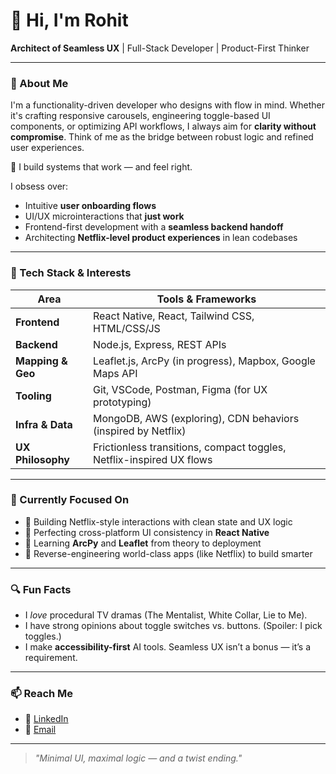 # 👋 Hi, I'm Rohit

**Architect of Seamless UX** | Full-Stack Developer | Product-First Thinker

---

### 🚀 About Me

I'm a functionality-driven developer who designs with flow in mind. Whether it's crafting responsive carousels, engineering toggle-based UI components, or optimizing API workflows, I always aim for **clarity without compromise**. Think of me as the bridge between robust logic and refined user experiences.

🔧 I build systems that work — and feel right.

I obsess over:
- Intuitive **user onboarding flows**
- UI/UX microinteractions that **just work**
- Frontend-first development with a **seamless backend handoff**
- Architecting **Netflix-level product experiences** in lean codebases

---

### 🧰 Tech Stack & Interests

| Area                | Tools & Frameworks                                                                 |
|---------------------|------------------------------------------------------------------------------------|
| **Frontend**         | React Native, React, Tailwind CSS, HTML/CSS/JS                                    |
| **Backend**          | Node.js, Express, REST APIs                                                       |
| **Mapping & Geo**    | Leaflet.js, ArcPy (in progress), Mapbox, Google Maps API                          |
| **Tooling**          | Git, VSCode, Postman, Figma (for UX prototyping)                                  |
| **Infra & Data**     | MongoDB, AWS (exploring), CDN behaviors (inspired by Netflix)           |
| **UX Philosophy**    | Frictionless transitions, compact toggles, Netflix-inspired UX flows               |

---

### 🎯 Currently Focused On
- 🧪 Building Netflix-style interactions with clean state and UX logic
- 📱 Perfecting cross-platform UI consistency in **React Native**
- 🧭 Learning **ArcPy** and **Leaflet** from theory to deployment
- 🧠 Reverse-engineering world-class apps (like Netflix) to build smarter

---

### 🔍 Fun Facts
- I *love* procedural TV dramas (The Mentalist, White Collar, Lie to Me).
- I have strong opinions about toggle switches vs. buttons. (Spoiler: I pick toggles.)
- I make **accessibility-first** AI tools. Seamless UX isn’t a bonus — it’s a requirement.

---

### 📫 Reach Me
- 💼 [LinkedIn](https://www.linkedin.com/in/rohit-reddy-4b9192191/)
- 📧 [Email](mailto:rr789451@gmail.com)

---

> *"Minimal UI, maximal logic — and a twist ending."*
